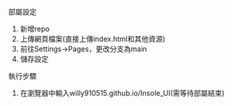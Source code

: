 部屬設定
1. 新增repo
2. 上傳網頁檔案(直接上傳index.html和其他資源)
3. 前往Settings->Pages，更改分支為main
4. 儲存設定

執行步驟
1. 在瀏覽器中輸入willy910515.github.io/Insole_UI(需等待部屬結束)
